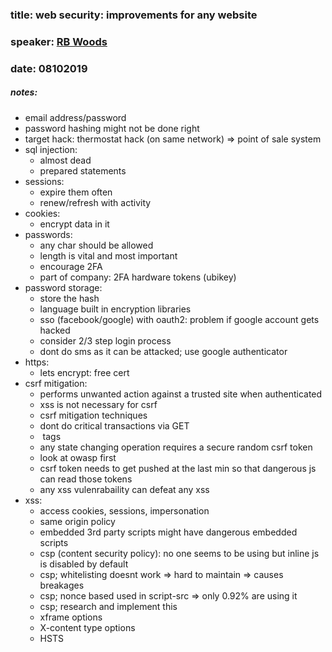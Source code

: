 ### title: web security: improvements for any website
### speaker: [RB Woods](https://kansaslinuxfest.org/rb-woods/)
### date: 08102019

##### notes:
- email address/password
- password hashing might not be done right
- target hack: thermostat hack (on same network) => point of sale system
- sql injection: 
  - almost dead
  - prepared statements
- sessions:
  - expire them often
  - renew/refresh with activity
- cookies:
  - encrypt data in it
- passwords:
  - any char should be allowed
  - length is vital and most important
  - encourage 2FA
  - part of company: 2FA hardware tokens (ubikey)
- password storage:
  - store the hash
  - language built in encryption libraries
  - sso (facebook/google) with oauth2: problem if google account gets hacked
  - consider 2/3 step login process
  - dont do sms as it can be attacked; use google authenticator
- https:
  - lets encrypt: free cert
- csrf mitigation:
  - performs unwanted action against a trusted site when authenticated
  - xss is not necessary for csrf
  - csrf mitigation techniques
  - dont do critical transactions via GET
  - <img src> tags
  - any state changing operation requires a secure random csrf token
  - look at owasp first
  - csrf token needs to get pushed at the last min so that dangerous js can read those tokens
  - any xss vulenrabaility can defeat any xss
- xss:
  - access cookies, sessions, impersonation
  - same origin policy
  - embedded 3rd party scripts might have dangerous embedded scripts
  - csp (content security policy): no one seems to be using but inline js is disabled by default
  - csp; whitelisting doesnt work => hard to maintain => causes breakages
  - csp; nonce based used in script-src => only 0.92% are using it
  - csp; research and implement this
  - xframe options
  - X-content type options
  - HSTS

